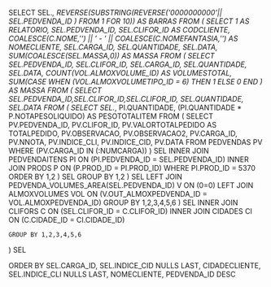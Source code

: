 SELECT SEL.*,
       REVERSE(SUBSTRING(REVERSE('0000000000'|| SEL.PEDVENDA_ID ) FROM 1 FOR 10)) AS BARRAS
FROM 
( 
    SELECT 1 AS RELATORIO,
           SEL.PEDVENDA_ID,
           SEL.CLIFOR_ID AS CODCLIENTE, 
           COALESCE(C.NOME,'') || ' - ' || COALESCE(C.NOMEFANTASIA,'') AS NOMECLIENTE, 
           SEL.CARGA_ID,
           SEL.QUANTIDADE,
           SEL.DATA,
           SUM(COALESCE(SEL.MASSA,0)) AS MASSA
    FROM 
    ( 
        SELECT SEL.PEDVENDA_ID,
               SEL.CLIFOR_ID,
               SEL.CARGA_ID,
               SEL.QUANTIDADE,
               SEL.DATA,
               COUNT(VOL.ALMOXVOLUME_ID) AS VOLUMESTOTAL,
               SUM(CASE
                    WHEN (VOL.ALMOXVOLUMETIPO_ID = 6) THEN 1 ELSE 0
                   END ) AS MASSA
        FROM
        (
                SELECT  SEL.PEDVENDA_ID,SEL.CLIFOR_ID,SEL.CLIFOR_ID,
                                         SEL.QUANTIDADE,
                        SEL.DATA
                FROM
                (
                        SELECT  SEL.*,
                                PI.QUANTIDADE,
                                (PI.QUANTIDADE * P.NOTAPESOLIQUIDO) AS PESOTOTALITEM
                        FROM
                        (
                                    SELECT PV.PEDVENDA_ID, PV.CLIFOR_ID,
                                           PV.VALORTOTALPEDIDO AS TOTALPEDIDO,
                                           PV.OBSERVACAO, PV.OBSERVACAO2,
                                           PV.CARGA_ID, PV.NNOTA,
                                           PV.INDICE_CLI, PV.INDICE_CID,
                                           PV.DATA
                                    FROM PEDVENDAS PV
                                    WHERE (PV.CARGA_ID IN (:NUMCARGA))
                        ) SEL
                        INNER JOIN PEDVENDAITENS PI
                        ON (PI.PEDVENDA_ID = SEL.PEDVENDA_ID)
                        INNER JOIN PRODS P
                        ON (P.PROD_ID = PI.PROD_ID)
                        WHERE PI.PROD_ID = 5370
                        ORDER BY 1,2
                ) SEL
                GROUP BY 1,2
        ) SEL
        LEFT JOIN PEDVENDA_VOLUMES_AREA(SEL.PEDVENDA_ID) V
        ON  (0=0) 
        LEFT JOIN ALMOXVOLUMES VOL
        ON  (V.OUT_ALMOXPEDVENDA_ID = VOL.ALMOXPEDVENDA_ID)
        GROUP BY 1,2,3,4,5,6
    ) SEL 
    INNER JOIN CLIFORS C 
    ON  (SEL.CLIFOR_ID = C.CLIFOR_ID) 
    INNER JOIN CIDADES CI 
    ON  (C.CIDADE_ID = CI.CIDADE_ID) 
 
    GROUP BY 1,2,3,4,5,6
) SEL

ORDER BY SEL.CARGA_ID, SEL.INDICE_CID NULLS LAST, CIDADECLIENTE,
         SEL.INDICE_CLI NULLS LAST, NOMECLIENTE, PEDVENDA_ID DESC
